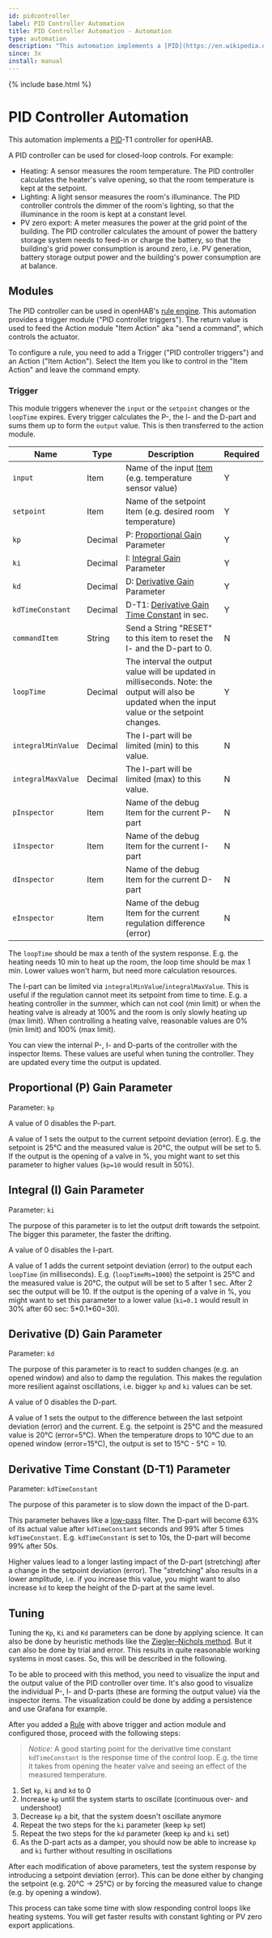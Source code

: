 ```yaml
---
id: pidcontroller
label: PID Controller Automation
title: PID Controller Automation - Automation
type: automation
description: "This automation implements a [PID](https://en.wikipedia.org/wiki/PID_controller)-T1 controller for openHAB."
since: 3x
install: manual
---
```


<!-- Attention authors: Do not edit directly. Please add your changes to the appropriate source repository -->

{% include base.html %}

# PID Controller Automation

This automation implements a [PID](https://en.wikipedia.org/wiki/PID_controller)-T1 controller for openHAB.

A PID controller can be used for closed-loop controls. For example:

- Heating: A sensor measures the room temperature.
  The PID controller calculates the heater's valve opening, so that the room temperature is kept at the setpoint.
- Lighting: A light sensor measures the room's illuminance.
  The PID controller controls the dimmer of the room's lighting, so that the illuminance in the room is kept at a constant level.
- PV zero export: A meter measures the power at the grid point of the building.
  The PID controller calculates the amount of power the battery storage system needs to feed-in or charge the battery, so that the building's grid power consumption is around zero,
  i.e. PV generation, battery storage output power and the building's power consumption are at balance.

## Modules

The PID controller can be used in openHAB's [rule engine](https://www.openhab.org/docs/configuration/rules-dsl.html).
This automation provides a trigger module ("PID controller triggers").
The return value is used to feed the Action module "Item Action" aka "send a command", which controls the actuator.

To configure a rule, you need to add a Trigger ("PID controller triggers") and an Action ("Item Action").
Select the Item you like to control in the "Item Action" and leave the command empty.

### Trigger

This module triggers whenever the `input` or the `setpoint` changes or the `loopTime` expires.
Every trigger calculates the P-, the I- and the D-part and sums them up to form the `output` value.
This is then transferred to the action module.

| Name             | Type    | Description                                                                                                                                        | Required |
|------------------|---------|----------------------------------------------------------------------------------------------------------------------------------------------------|----------|
| `input`          | Item    | Name of the input [Item](https://www.openhab.org/docs/configuration/items.html) (e.g. temperature sensor value)                                    | Y        |
| `setpoint`       | Item    | Name of the setpoint Item (e.g. desired room temperature)                                                                                          | Y        |
| `kp`             | Decimal | P: [Proportional Gain](#proportional-p-gain-parameter) Parameter                                                                                   | Y        |
| `ki`             | Decimal | I: [Integral Gain](#integral-i-gain-parameter) Parameter                                                                                           | Y        |
| `kd`             | Decimal | D: [Derivative Gain](#derivative-d-gain-parameter) Parameter                                                                                       | Y        |
| `kdTimeConstant` | Decimal | D-T1: [Derivative Gain Time Constant](#derivative-time-constant-d-t1-parameter) in sec.                                                            | Y        |
| `commandItem`    | String  | Send a String "RESET" to this item to reset the I- and the D-part to 0.                                                                             | N        |
| `loopTime`       | Decimal | The interval the output value will be updated in milliseconds. Note: the output will also be updated when the input value or the setpoint changes. | Y        |
| `integralMinValue` | Decimal | The I-part will be limited (min) to this value.                                                                                                  | N        |
| `integralMaxValue` | Decimal | The I-part will be limited (max) to this value.                                                                                                  | N        |
| `pInspector`     | Item    | Name of the debug Item for the current P-part                                                                                                      | N        |
| `iInspector`     | Item    | Name of the debug Item for the current I-part                                                                                                      | N        |
| `dInspector`     | Item    | Name of the debug Item for the current D-part                                                                                                      | N        |
| `eInspector`     | Item    | Name of the debug Item for the current regulation difference (error)                                                                               | N        |

The `loopTime` should be max a tenth of the system response.
E.g. the heating needs 10 min to heat up the room, the loop time should be max 1 min.
Lower values won't harm, but need more calculation resources.

The I-part can be limited via `integralMinValue`/`integralMaxValue`.
This is useful if the regulation cannot meet its setpoint from time to time.
E.g. a heating controller in the summer, which can not cool (min limit) or when the heating valve is already at 100% and the room is only slowly heating up (max limit).
When controlling a heating valve, reasonable values are 0% (min limit) and 100% (max limit).

You can view the internal P-, I- and D-parts of the controller with the inspector Items.
These values are useful when tuning the controller.
They are updated every time the output is updated.

## Proportional (P) Gain Parameter

Parameter: `kp`

A value of 0 disables the P-part.

A value of 1 sets the output to the current setpoint deviation (error).
E.g. the setpoint is 25°C and the measured value is 20°C, the output will be set to 5.
If the output is the opening of a valve in %, you might want to set this parameter to higher values (`kp=10` would result in 50%).

## Integral (I) Gain Parameter

Parameter: `ki`

The purpose of this parameter is to let the output drift towards the setpoint.
The bigger this parameter, the faster the drifting.

A value of 0 disables the I-part.

A value of 1 adds the current setpoint deviation (error) to the output each `loopTime` (in milliseconds).
E.g. (`loopTimeMs=1000`) the setpoint is 25°C and the measured value is 20°C, the output will be set to 5 after 1 sec.
After 2 sec the output will be 10.
If the output is the opening of a valve in %, you might want to set this parameter to a lower value (`ki=0.1` would result in 30% after 60 sec: 5\*0.1\*60=30).

## Derivative (D) Gain Parameter

Parameter: `kd`

The purpose of this parameter is to react to sudden changes (e.g. an opened window) and also to damp the regulation.
This makes the regulation more resilient against oscillations, i.e. bigger `kp` and `ki` values can be set.

A value of 0 disables the D-part.

A value of 1 sets the output to the difference between the last setpoint deviation (error) and the current.
E.g. the setpoint is 25°C and the measured value is 20°C (error=5°C).
When the temperature drops to 10°C due to an opened window (error=15°C), the output is set to 15°C - 5°C = 10.

## Derivative Time Constant (D-T1) Parameter

Parameter: `kdTimeConstant`

The purpose of this parameter is to slow down the impact of the D-part.

This parameter behaves like a [low-pass](https://en.wikipedia.org/wiki/Low-pass_filter) filter.
The D-part will become 63% of its actual value after `kdTimeConstant` seconds and 99% after 5 times `kdTimeConstant`. E.g. `kdTimeConstant` is set to 10s, the D-part will become 99% after 50s.

Higher values lead to a longer lasting impact of the D-part (stretching) after a change in the setpoint deviation (error).
The "stretching" also results in a lower amplitude, i.e. if you increase this value, you might want to also increase `kd` to keep the height of the D-part at the same level.

## Tuning

Tuning the `Kp`, `Ki` and `Kd` parameters can be done by applying science.
It can also be done by heuristic methods like the [Ziegler–Nichols method](https://en.wikipedia.org/wiki/Ziegler%E2%80%93Nichols_method).
But it can also be done by trial and error.
This results in quite reasonable working systems in most cases.
So, this will be described in the following.

To be able to proceed with this method, you need to visualize the input and the output value of the PID controller over time.
It's also good to visualize the individual P-, I- and D-parts (these are forming the output value) via the inspector items.
The visualization could be done by adding a persistence and use Grafana for example.

After you added a [Rule](https://www.openhab.org/docs/configuration/rules-dsl.html) with above trigger and action module and configured those, proceed with the following steps:

> *Notice:* A good starting point for the derivative time constant `kdTimeConstant` is the response time of the control loop.
E.g. the time it takes from opening the heater valve and seeing an effect of the measured temperature.

1. Set `kp`, `ki` and `kd` to 0
2. Increase `kp` until the system starts to oscillate (continuous over- and undershoot)
3. Decrease `kp` a bit, that the system doesn't oscillate anymore
4. Repeat the two steps for the `ki` parameter (keep `kp` set)
5. Repeat the two steps for the `kd` parameter (keep `kp` and `ki` set)
6. As the D-part acts as a damper, you should now be able to increase `kp` and `ki` further without resulting in oscillations

After each modification of above parameters, test the system response by introducing a setpoint deviation (error).
This can be done either by changing the setpoint (e.g. 20°C -> 25°C) or by forcing the measured value to change (e.g. by opening a window).

This process can take some time with slow responding control loops like heating systems.
You will get faster results with constant lighting or PV zero export applications.
